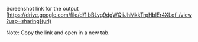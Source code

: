 Screenshot link for the output [https://drive.google.com/file/d/1ibBLvg9dgWQiiJhMkkTrpHblEr4XLof_/view?usp=sharing](url)

Note: Copy the link and open in a new tab.
